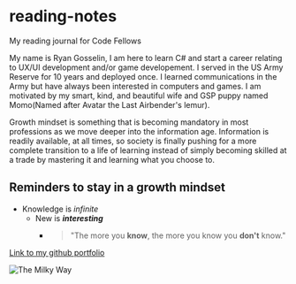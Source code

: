 # reading-notes
My reading journal for Code Fellows

My name is Ryan Gosselin, I am here to learn C# and start a career relating to UX/UI development and/or game developement. I served in the US Army Reserve for 10 years and deployed once. I learned communications in the Army but have always been interested in computers and games. I am motivated by my smart, kind, and beautiful wife and GSP puppy named Momo(Named after Avatar the Last Airbender's lemur).

Growth mindset is something that is becoming mandatory in most professions as we move deeper into the information age. Information is readily available, at all times, so society is finally pushing for a more complete transition to a life of learning instead of simply becoming skilled at a trade by mastering it and learning what you choose to.

## Reminders to stay in a growth mindset

* Knowledge is _infinite_
  * New is **_interesting_**
    * > "The more you **know**, the more you know you **don't** know."


[Link to my github portfolio](https://github.com/Gozz3230)

![The Milky Way](https://upload.wikimedia.org/wikipedia/commons/thumb/b/b3/UGC_12158.jpg/330px-UGC_12158.jpg)
